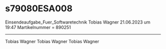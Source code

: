 # s79080ESA008
Einsendeaufgabe_Fuer_Softwaretechnik
Tobias Wagner
21.06.2023 um 19:47
Martikelnummer = 890251
- - - - - - - - - - - - - 
Tobias Wagner
Tobias Wagner
Tobias Wagner
